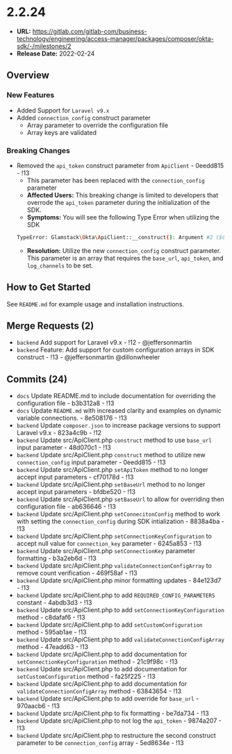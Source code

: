 # 2.2.24
* **URL:** https://gitlab.com/gitlab-com/business-technology/engineering/access-manager/packages/composer/okta-sdk/-/milestones/2
* **Release Date:** 2022-02-24

## Overview

### New Features

* Added Support for `Laravel v9.x`
* Added `connection_config` construct parameter
  * Array parameter to override the configuration file
  * Array keys are validated

### Breaking Changes
* Removed the `api_token` construct parameter from `ApiClient` - 0eedd815 - !13
  * This parameter has been replaced with the `connection_config` parameter
  * **Affected Users:** This breaking change is limited to developers that overrode the `api_token` parameter during the initialization of the SDK.
  * **Symptoms:** You will see the following Type Error when utilizing the SDK
  ```bash
  TypeError: Glamstack\Okta\ApiClient::__construct(): Argument #2 ($connection_config) must be of type array, string given on line 1
   ```
  * **Resolution:** Utilize the new `connection_config` construct parameter. This parameter is an array that requires the `base_url`, `api_token`, and `log_channels` to be set.

## How to Get Started

See `README.md` for example usage and installation instructions.

## Merge Requests (2)
* `backend` Add support for Laravel v9.x - !12 - @jeffersonmartin
* `backend` Feature: Add support for custom configuration arrays in SDK construct - !13 - @jeffersonmartin @dillonwheeler

## Commits (24)
* `docs` Update README.md to include documentation for overriding the configuration file - b3b312a8 - !13
* `docs` Update `README.md` with increased clarity and examples on dynamic variable connections. - 8e508176 - !13
* `backend` Update `composer.json` to increase package versions to support Laravel v9.x - 823a4c9b - !12
* `backend` Update src/ApiClient.php `construct` method to use `base_url` input parameter - 48d070c1 - !13
* `backend` Update src/ApiClient.php `construct` method to utilize new `connection_config` input parameter - 0eedd815 - !13
* `backend` Update src/ApiClient.php `setApiToken` method to no longer accept input parameters - cf70178d - !13
* `backend` Update src/ApiClient.php `setBaseUrl` method to no longer accept input parameters - bfdbe520 - !13
* `backend` Update src/ApiClient.php `setBaseUrl` to allow for overriding then configuration file - ab636646 - !13
* `backend` Update src/ApiClient.php `setConnecitonConfig` method to work with setting the `connection_config` during SDK intialization - 8838a4ba - !13
* `backend` Update src/ApiClient.php `setConnectionKeyConfiguration` to accept null value for `connection_key` parameter - 6245a853 - !13
* `backend` Update src/ApiClient.php `setConnectionKey` parameter formatting - b3a2eb6d - !13
* `backend` Update src/ApiClient.php `validateConnectionConfigArray` to remove count verification - 469f58af - !13
* `backend` Update src/ApiClient.php minor formatting updates - 84e123d7 - !13
* `backend` Update src/ApiClient.php to add `REQUIRED_CONFIG_PARAMETERS` constant - 4abdb3d3 - !13
* `backend` Update src/ApiClient.php to add `setConnectionKeyConfiguration` method - c8dafaf6 - !13
* `backend` Update src/ApiClient.php to add `setCustomConfiguration` method - 595ab1ae - !13
* `backend` Update src/ApiClient.php to add `validateConnectionConfigArray` method - 47eadd63 - !13
* `backend` Update src/ApiClient.php to add documentation for `setConnectionKeyConfiguration` method - 21c9f98c - !13
* `backend` Update src/ApiClient.php to add documentation for `setCustomConfiguration` method - fa25f225 - !13
* `backend` Update src/ApiClient.php to add documentation for `validateConnectionConfigArray` method - 63843654 - !13
* `backend` Update src/ApiClient.php to add override for `base_url` - 970aacb6 - !13
* `backend` Update src/ApiClient.php to fix formatting - be7da734 - !13
* `backend` Update src/ApiClient.php to not log the `api_token` - 9874a207 - !13
* `backend` Update src/ApiClient.php to restructure the second construct parameter to be `connection_config` array - 5ed8634e - !13
